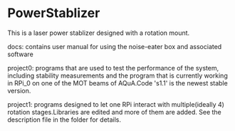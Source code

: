 # PowerStablizer
This is a laser power stablizer designed with a rotation mount.

docs: contains user manual for using the noise-eater box and associated software

project0: programs that are used to test the performance of the system, including stability measurements and the program that is currently working in RPi_0 on one of the MOT beams of AQuA.Code 's1.1' is the newest stable version. 

project1: programs designed to let one RPi interact with multiple(ideally 4) rotation stages.Libraries are edited and more of them are added. See the description file in the folder for details.
